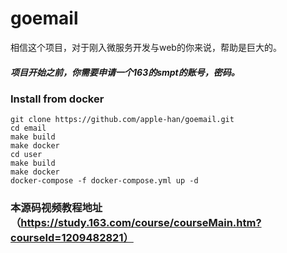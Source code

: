 # goemail
相信这个项目，对于刚入微服务开发与web的你来说，帮助是巨大的。
##### 项目开始之前，你需要申请一个163的smpt的账号，密码。
### Install from docker 
    git clone https://github.com/apple-han/goemail.git
    cd email
    make build
    make docker
    cd user
    make build
    make docker
    docker-compose -f docker-compose.yml up -d
### 本源码视频教程地址（https://study.163.com/course/courseMain.htm?courseId=1209482821）
